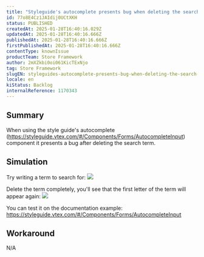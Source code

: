 ```yaml
---
title: "Styleguide's autocomplete presents bug when deleting the search term"
id: 77o8E4Cz1JAIdij0UCtXKH
status: PUBLISHED
createdAt: 2025-01-28T16:40:16.029Z
updatedAt: 2025-01-28T16:40:16.666Z
publishedAt: 2025-01-28T16:40:16.666Z
firstPublishedAt: 2025-01-28T16:40:16.666Z
contentType: knownIssue
productTeam: Store Framework
author: 2mXZkbi0oi061KicTExNjo
tag: Store Framework
slugEN: styleguides-autocomplete-presents-bug-when-deleting-the-search-term
locale: en
kiStatus: Backlog
internalReference: 1170343
---
```


## Summary


When using the style guide's autocomplete (https://styleguide.vtex.com/#/Components/Forms/AutocompleteInput) component it presents a bug after deleting the search term.


##

## Simulation


Try writing a term to search for:
 ![](https://vtexhelp.zendesk.com/attachments/token/wDC5HfVy0hJJByej9GmJCxyNN/?name=image.png)

Delete the term completely, you'll see that the first letter of the term will appear again:
 ![](https://vtexhelp.zendesk.com/attachments/token/sSFMXx0RqDQRFbFMg5rUUgE0Q/?name=image.png)

You can test it on the documentation example: https://styleguide.vtex.com/#/Components/Forms/AutocompleteInput


##

## Workaround


N/A





